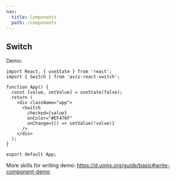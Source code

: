 ```yaml
---
nav:
  title: Components
  path: /components
---
```


## Switch

Demo:

```tsx
import React, { useState } from 'react';
import { Switch } from 'axis-react-switch';

function App() {
  const [value, setValue] = useState(false);
  return (
    <div className="app">
      <Switch
        checked={value}
        onColor="#EF476F"
        onChange={() => setValue(!value)}
      />
    </div>
  );
}

export default App;
```

More skills for writing demo: https://d.umijs.org/guide/basic#write-component-demo
